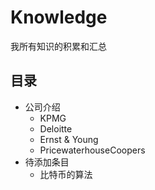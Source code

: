 # Knowledge

我所有知识的积累和汇总

## 目录
- 公司介绍
	- KPMG
	- Deloitte
	- Ernst & Young
	- PricewaterhouseCoopers
- 待添加条目
	- 比特币的算法